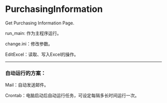 # PurchasingInformation
Get Purchasing Information Page.

run_main: 作为主程序运行。

change.ini：修改参数。

EditExcel：读取、写入Excel的操作。

----

### 自动运行的方案：

Mail：自动发送邮件。

Crontab：电脑启动后自动运行任务，可设定每隔多长时间运行一次。